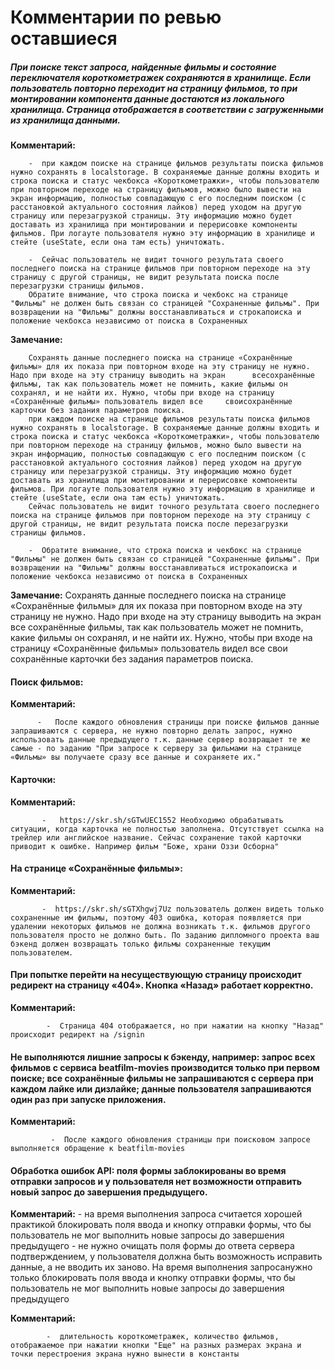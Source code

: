 # Комментарии по ревью оставшиеся

#####	При поиске текст запроса, найденные фильмы и состояние переключателя короткометражек сохраняются в хранилище. Если пользователь повторно переходит на страницу фильмов, то при монтировании компонента данные достаются из локального хранилища. Страница отображается в соответствии с загруженными из хранилища данными.

 <b>Комментарий:</b> 

        -  при каждом поиске на странице фильмов результаты поиска фильмов нужно сохранять в localstorage. В сохраняемые данные должны входить и строка поиска и статус чекбокса «Короткометражки», чтобы пользователю при повторном переходе на страницу фильмов, можно было вывести на экран информацию, полностью совпадающую с его последним поиском (с расстановкой актуального состояния лайков) перед уходом на другую страницу или перезагрузкой страницы. Эту информацию можно будет доставать из хранилища при монтировании и перерисовке компоненты фильмов. При логауте пользователя нужно эту информацию в хранилище и стейте (useState, если она там есть) уничтожать.

        -  Сейчас пользователь не видит точного результата своего последнего поиска на странице фильмов при повторном переходе на эту страницу с другой страницы, не видит результата поиска после перезагрузки страницы фильмов.
        Обратите внимание, что строка поиска и чекбокс на странице "Фильмы" не должен быть связан со страницей "Сохраненные фильмы". При возвращении на "Фильмы" должны восстанавливаться и строкапоиска и положение чекбокса независимо от поиска в Сохраненных

 <b>Замечание:</b>

        Сохранять данные последнего поиска на странице «Сохранённые фильмы» для их показа при повторном входе на эту страницу не нужно. Надо при входе на эту страницу выводить на экран      всесохранённые фильмы, так как пользователь может не помнить, какие фильмы он сохранял, и не найти их. Нужно, чтобы при входе на страницу «Сохранённые фильмы» пользователь видел все     своисохранённые карточки без задания параметров поиска.
        при каждом поиске на странице фильмов результаты поиска фильмов нужно сохранять в localstorage. В сохраняемые данные должны входить и строка поиска и статус чекбокса «Короткометражки», чтобы пользователю при повторном переходе на страницу фильмов, можно было вывести на экран информацию, полностью совпадающую с его последним поиском (с расстановкой актуального состояния лайков) перед уходом на другую страницу или перезагрузкой страницы. Эту информацию можно будет доставать из хранилища при монтировании и перерисовке компоненты фильмов. При логауте пользователя нужно эту информацию в хранилище и стейте (useState, если она там есть) уничтожать.
        Сейчас пользователь не видит точного результата своего последнего поиска на странице фильмов при повторном переходе на эту страницу с другой страницы, не видит результата поиска после перезагрузки страницы фильмов.

        -  Обратите внимание, что строка поиска и чекбокс на странице "Фильмы" не должен быть связан со страницей "Сохраненные фильмы". При возвращении на "Фильмы" должны восстанавливаться истрокапоиска и положение чекбокса независимо от поиска в Сохраненных

<b>Замечание:</b> 
          Сохранять данные последнего поиска на странице «Сохранённые фильмы» для их показа при повторном входе на эту страницу не нужно. Надо при входе на эту страницу выводить на экран все сохранённые фильмы, так как пользователь может не помнить, какие фильмы он сохранял, и не найти их. Нужно, чтобы при входе на страницу «Сохранённые фильмы» пользователь видел все свои сохранённые карточки без задания параметров поиска.


#### Поиск фильмов:

<b>Комментарий:</b> 

          -   После каждого обновления страницы при поиске фильмов данные запрашиваются с сервера, не нужно повторно делать запрос, нужно использовать данные предыдущего т.к. данные сервер возвращает те же самые - по заданию "При запросе к серверу за фильмами на странице «Фильмы» вы получаете сразу все данные и сохраняете их."

####	Карточки:

<b>Комментарий:</b> 

           -   https://skr.sh/sGTwUEC1552 Необходимо обрабатывать ситуации, когда карточка не полностью заполнена. Отсутствует ссылка на трейлер или английское название. Сейчас сохранение такой карточки приводит к ошибке. Например фильм "Боже, храни Оззи Осборна"

####	На странице «Сохранённые фильмы»:

<b>Комментарий:</b> 

           -  https://skr.sh/sGTXhgwj7Uz пользователь должен видеть только сохраненные им фильмы, поэтому 403 ошибка, которая появляется при удалении некоторых фильмов не должна возникать т.к. фильмов другого пользователя просто не должно быть. По заданию дипломного проекта ваш бэкенд должен возвращать только фильмы сохраненные текущим пользователем.


#### При попытке перейти на несуществующую страницу происходит редирект на страницу «404». Кнопка «Назад» работает корректно.

<b>Комментарий:</b> 

            -  Страница 404 отображается, но при нажатии на кнопку "Назад" происходит редирект на /signin

#### Не выполняются лишние запросы к бэкенду, например: запрос всех фильмов с сервиса beatfilm-movies производится только при первом поиске; все сохранённые фильмы не запрашиваются с сервера при каждом лайке или дизлайке; данные пользователя запрашиваются один раз при запуске приложения.

<b>Комментарий:</b> 

             -  После каждого обновления страницы при поисковом запросе выполняется обращение к beatfilm-movies


#### Обработка ошибок API:  поля формы заблокированы во время отправки запросов и у пользователя нет возможности отправить новый запрос до завершения предыдущего.

<b>Комментарий:</b> 
            -  на время выполнения запроса считается хорошей практикой блокировать поля ввода и кнопку отправки формы, что бы пользователь не мог выполнить новые запросы до завершения предыдущего
            -  не нужно очищать поля формы до ответа сервера подтверждением, у пользователя должна быть возможность исправить данные, а не вводить их заново. На время выполнения запросанужно только блокировать поля ввода и кнопку отправки формы, что бы пользователь не мог выполнить новые запросы до завершения предыдущего

<b>Комментарий:</b> 

            -  длительность короткометражек, количество фильмов, отображаемое при нажатии кнопки "Еще" на разных размерах экрана и точки перестроения экрана нужно вынести в константы